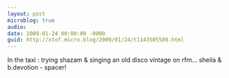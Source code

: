 ```yaml
---
layout: post
microblog: true
audio: 
date: 2009-01-24 00:00:00 -0000
guid: http://xtof.micro.blog/2009/01/24/t1143505589.html
---
```

In the taxi : trying shazam &amp; singing an old disco vintage on rfm...  sheila &amp; b.devotion - spacer!
